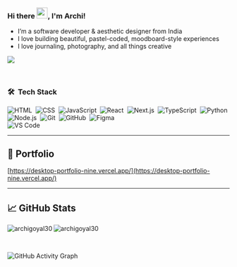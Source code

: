 ### Hi there <img src="https://media.giphy.com/media/hvRJCLFzcasrR4ia7z/giphy.gif" width="25px">, I'm Archi!

* I’m a software developer & aesthetic designer from India
* I love building beautiful, pastel-coded, moodboard-style experiences
* I love journaling, photography, and all things creative

![](https://visitor-badge.glitch.me/badge?page_id=archigoyal30)

<br clear="left"/>

### 🛠 &nbsp;Tech Stack

![HTML](https://img.shields.io/badge/-HTML-05122A?style=flat&logo=HTML5)&nbsp;
![CSS](https://img.shields.io/badge/-CSS-05122A?style=flat&logo=CSS3&logoColor=1572B6)&nbsp;
![JavaScript](https://img.shields.io/badge/-JavaScript-05122A?style=flat&logo=javascript)&nbsp;
![React](https://img.shields.io/badge/-React-05122A?style=flat&logo=react)&nbsp;
![Next.js](https://img.shields.io/badge/-Next.js-05122A?style=flat&logo=next.js)&nbsp;
![TypeScript](https://img.shields.io/badge/-TypeScript-05122A?style=flat&logo=typescript&logoColor=3178c6)&nbsp;
![Python](https://img.shields.io/badge/-Python-05122A?style=flat&logo=python)&nbsp;
<br/>
![Node.js](https://img.shields.io/badge/-Node.js-05122A?style=flat&logo=node.js)&nbsp;
![Git](https://img.shields.io/badge/-Git-05122A?style=flat&logo=git)&nbsp;
![GitHub](https://img.shields.io/badge/-GitHub-05122A?style=flat&logo=github)&nbsp;
![Figma](https://img.shields.io/badge/-Figma-05122A?style=flat&logo=figma)&nbsp;
<br/>
![VS Code](https://img.shields.io/badge/-Visual%20Studio%20Code-05122A?style=flat&logo=visual-studio-code&logoColor=007ACC)

---

## 🌸 Portfolio

[https://desktop-portfolio-nine.vercel.app/](https://desktop-portfolio-nine.vercel.app/)

---

## 📈 GitHub Stats

<p align="left">
  <img align="left" src="https://github-readme-stats.vercel.app/api/top-langs?username=archi243&show_icons=true&locale=en&layout=compact&theme=radical" alt="archigoyal30" />
</p>

<p>
  <img align="center" src="https://github-readme-streak-stats.herokuapp.com/?user=archigoyal30&theme=radical" alt="archigoyal30" />
</p>

<br/>

![GitHub Activity Graph](https://github-readme-activity-graph.cyclic.app/graph?username=archigoyal30&bg_color=000000&color=ff69b4&line=ff69b4&point=ffffff&area=true&hide_border=true)
